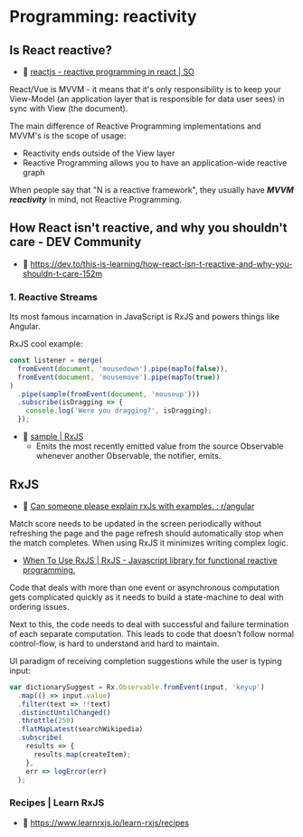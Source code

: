 # Programming: reactivity

## Is React reactive?

- :speech_balloon: [reactjs - reactive programming in react | SO](https://stackoverflow.com/questions/71855096/reactive-programming-in-react)

React/Vue is MVVM - it means that it's only responsibility is to keep your View-Model (an application layer that is responsible for data user sees) in sync with View (the document).

The main difference of Reactive Programming implementations and MVVM's is the scope of usage:
- Reactivity ends outside of the View layer
- Reactive Programming allows you to have an application-wide reactive graph

When people say that "N is a reactive framework", they usually have ***MVVM reactivity*** in mind, not Reactive Programming.

## How React isn't reactive, and why you shouldn't care - DEV Community

- :newspaper: https://dev.to/this-is-learning/how-react-isn-t-reactive-and-why-you-shouldn-t-care-152m

### 1. Reactive Streams

Its most famous incarnation in JavaScript is RxJS and powers things like Angular.

 RxJS cool example:

```js
const listener = merge(
  fromEvent(document, 'mousedown').pipe(mapTo(false)),
  fromEvent(document, 'mousemove').pipe(mapTo(true))
)
  .pipe(sample(fromEvent(document, 'mouseup')))
  .subscribe(isDragging => {
    console.log('Were you dragging?', isDragging);
  });
```

- :beginner: [sample | RxJS](https://rxjs.dev/api/index/function/sample)
	- Emits the most recently emitted value from the source Observable whenever another Observable, the notifier, emits.

## RxJS

- :speech_balloon: [Can someone please explain rxJs with examples. : r/angular](https://www.reddit.com/r/angular/comments/130zn1k/can_someone_please_explain_rxjs_with_examples/)

Match score needs to be updated in the screen periodically without refreshing the page and the page refresh should automatically stop when the match completes. When using RxJS it minimizes writing complex logic.

- [When To Use RxJS | RxJS - Javascript library for functional reactive programming.](https://xgrommx.github.io/rx-book/content/guidelines/when/index.html)

Code that deals with more than one event or asynchronous computation gets complicated quickly as it needs to build a state-machine to deal with ordering issues.

Next to this, the code needs to deal with successful and failure termination of each separate computation. This leads to code that doesn’t follow normal control-flow, is hard to understand and hard to maintain.

UI paradigm of receiving completion suggestions while the user is typing input:

```js
var dictionarySuggest = Rx.Observable.fromEvent(input, 'keyup')
  .map(() => input.value)
  .filter(text => !!text)
  .distinctUntilChanged()
  .throttle(250)
  .flatMapLatest(searchWikipedia)
  .subscribe(
    results => {
      results.map(createItem);
    },
    err => logError(err)
  );
```

### Recipes | Learn RxJS

- :beginner: https://www.learnrxjs.io/learn-rxjs/recipes